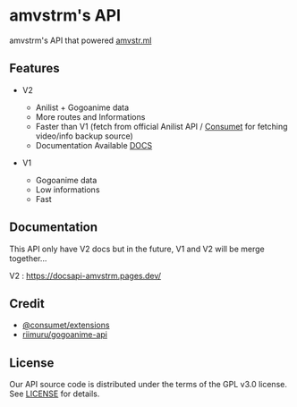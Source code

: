 # amvstrm's API

amvstrm's API that powered [amvstr.ml](https://amvstr.ml)

## Features

- V2
  - Anilist + Gogoanime data
  - More routes and Informations
  - Faster than V1 (fetch from official Anilist API / [Consumet](https://github.com/consumet/consumet.ts) for fetching video/info backup source)
  - Documentation Available [DOCS](https://docsapi-amvstrm.pages.dev/)

- V1
  - Gogoanime data
  - Low informations
  - Fast

## Documentation

This API only have V2 docs but in the future, V1 and V2 will be merge together...  

V2 : https://docsapi-amvstrm.pages.dev/

## Credit

- [@consumet/extensions](https://github.com/consumet/consumet.ts)
- [riimuru/gogoanime-api](https://github.com/riimuru/gogoanime-api)

## License

Our API source code is distributed under the terms of the GPL v3.0 license. See [LICENSE](https://docs.amvstr.ml/license) for details.
